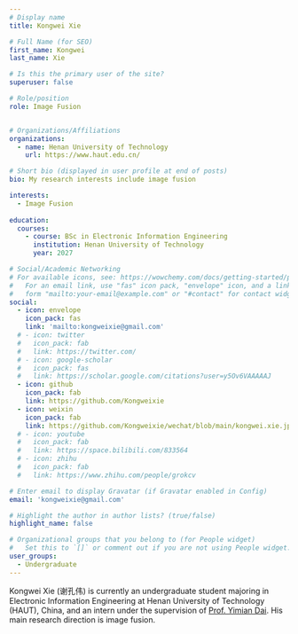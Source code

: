 ```yaml
---
# Display name
title: Kongwei Xie

# Full Name (for SEO)
first_name: Kongwei
last_name: Xie

# Is this the primary user of the site?
superuser: false

# Role/position
role: Image Fusion


# Organizations/Affiliations
organizations:
  - name: Henan University of Technology
    url: https://www.haut.edu.cn/

# Short bio (displayed in user profile at end of posts)
bio: My research interests include image fusion

interests:
  - Image Fusion
 
education:
  courses:
    - course: BSc in Electronic Information Engineering
      institution: Henan University of Technology
      year: 2027

# Social/Academic Networking
# For available icons, see: https://wowchemy.com/docs/getting-started/page-builder/#icons
#   For an email link, use "fas" icon pack, "envelope" icon, and a link in the
#   form "mailto:your-email@example.com" or "#contact" for contact widget.
social:
  - icon: envelope
    icon_pack: fas
    link: 'mailto:kongweixie@gmail.com'
  # - icon: twitter
  #   icon_pack: fab
  #   link: https://twitter.com/
  # - icon: google-scholar
  #   icon_pack: fas
  #   link: https://scholar.google.com/citations?user=y5Ov6VAAAAAJ
  - icon: github
    icon_pack: fab
    link: https://github.com/Kongweixie
  - icon: weixin
    icon_pack: fab
    link: https://github.com/Kongweixie/wechat/blob/main/kongwei.xie.jpg
  # - icon: youtube
  #   icon_pack: fab
  #   link: https://space.bilibili.com/833564
  # - icon: zhihu
  #   icon_pack: fab
  #   link: https://www.zhihu.com/people/grokcv

# Enter email to display Gravatar (if Gravatar enabled in Config)
email: 'kongweixie@gmail.com'

# Highlight the author in author lists? (true/false)
highlight_name: false

# Organizational groups that you belong to (for People widget)
#   Set this to `[]` or comment out if you are not using People widget.
user_groups:
  - Undergraduate
---
```


Kongwei Xie (谢孔伟) is currently an undergraduate student majoring in Electronic Information Engineering at Henan University of Technology (HAUT), China, and an intern under the supervision of [Prof. Yimian Dai](https://yimian.grokcv.ai/). His main research direction is image fusion.
